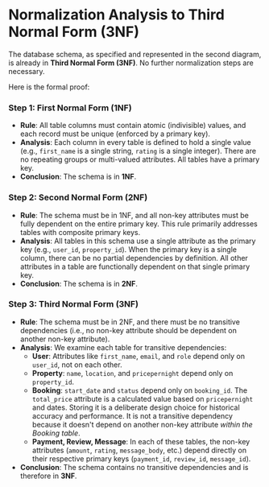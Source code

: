 # Normalization Analysis to Third Normal Form (3NF)

The database schema, as specified and represented in the second diagram, is already in **Third Normal Form (3NF)**. No further normalization steps are necessary.

Here is the formal proof:

### Step 1: First Normal Form (1NF)

- **Rule**: All table columns must contain atomic (indivisible) values, and each record must be unique (enforced by a primary key).
- **Analysis**: Each column in every table is defined to hold a single value (e.g., `first_name` is a single string, `rating` is a single integer). There are no repeating groups or multi-valued attributes. All tables have a primary key.
- **Conclusion**: The schema is in **1NF**.

### Step 2: Second Normal Form (2NF)

- **Rule**: The schema must be in 1NF, and all non-key attributes must be fully dependent on the entire primary key. This rule primarily addresses tables with composite primary keys.
- **Analysis**: All tables in this schema use a single attribute as the primary key (e.g., `user_id`, `property_id`). When the primary key is a single column, there can be no partial dependencies by definition. All other attributes in a table are functionally dependent on that single primary key.
- **Conclusion**: The schema is in **2NF**.

### Step 3: Third Normal Form (3NF)

- **Rule**: The schema must be in 2NF, and there must be no transitive dependencies (i.e., no non-key attribute should be dependent on another non-key attribute).
- **Analysis**: We examine each table for transitive dependencies:
  - **User**: Attributes like `first_name`, `email`, and `role` depend only on `user_id`, not on each other.
  - **Property**: `name`, `location`, and `pricepernight` depend only on `property_id`.
  - **Booking**: `start_date` and `status` depend only on `booking_id`. The `total_price` attribute is a calculated value based on `pricepernight` and dates. Storing it is a deliberate design choice for historical accuracy and performance. It is not a transitive dependency because it doesn't depend on another non-key attribute _within the Booking table_.
  - **Payment, Review, Message**: In each of these tables, the non-key attributes (`amount`, `rating`, `message_body`, etc.) depend directly on their respective primary keys (`payment_id`, `review_id`, `message_id`).
- **Conclusion**: The schema contains no transitive dependencies and is therefore in **3NF**.
